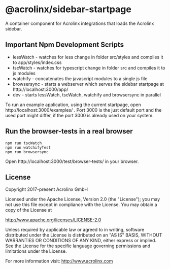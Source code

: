 # @acrolinx/sidebar-startpage

A container component for Acrolinx integrations that loads the Acrolinx sidebar.

## Important Npm Development Scripts

* lessWatch - watches for less change in folder src/styles and compiles it to app/styles/index.css
* tscWatch - watches for typescript change in folder src and compiles it to js modules
* watchify - concatenates the javascript modules to a single js file
* browsersync - starts a webserver which serves the sidebar startpage at http://localhost:3000/app/
* dev - starts lessWatch, tscWatch, watchify and browsersync in parallel

To run an example application, using the current startpage, open http://localhost:3000/examples/ .
Port 3000 is the just default port and the used port might differ, if the port 3000 is already used on your system.

## Run the browser-tests in a real browser

    npm run tscWatch
    npm run watchifyTest
    npm run browsersync

Open http://localhost:3000/test/browser-tests/ in your browser.

## License

Copyright 2017-present Acrolinx GmbH

Licensed under the Apache License, Version 2.0 (the "License");
you may not use this file except in compliance with the License.
You may obtain a copy of the License at

http://www.apache.org/licenses/LICENSE-2.0

Unless required by applicable law or agreed to in writing, software
distributed under the License is distributed on an "AS IS" BASIS,
WITHOUT WARRANTIES OR CONDITIONS OF ANY KIND, either express or implied.
See the License for the specific language governing permissions and
limitations under the License.

For more information visit: http://www.acrolinx.com
